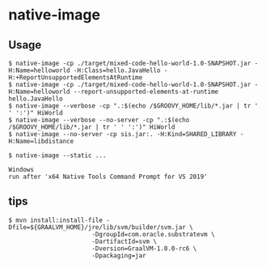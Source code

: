 # native-image

## Usage

    $ native-image -cp ./target/mixed-code-hello-world-1.0-SNAPSHOT.jar -H:Name=helloworld -H:Class=hello.JavaHello -H:+ReportUnsupportedElementsAtRuntime
    $ native-image -cp ./target/mixed-code-hello-world-1.0-SNAPSHOT.jar -H:Name=helloworld --report-unsupported-elements-at-runtime hello.JavaHello
    $ native-image --verbose -cp ".:$(echo /$GROOVY_HOME/lib/*.jar | tr ' ' ':')" HiWorld
    $ native-image --verbose --no-server -cp ".:$(echo /$GROOVY_HOME/lib/*.jar | tr ' ' ':')" HiWorld
    $ native-image --no-server -cp sis.jar:. -H:Kind=SHARED_LIBRARY -H:Name=libdistance

    $ native-image --static ...

    Windows
    run after 'x64 Native Tools Command Prompt for VS 2019'

## tips

    $ mvn install:install-file -Dfile=${GRAALVM_HOME}/jre/lib/svm/builder/svm.jar \
                           -DgroupId=com.oracle.substratevm \
                           -DartifactId=svm \
                           -Dversion=GraalVM-1.0.0-rc6 \
                           -Dpackaging=jar
